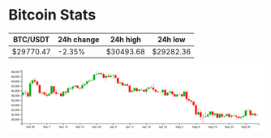 # Bitcoin Stats

BTC/USDT|24h change|24h high|24h low|
|---|---|---|---|
|$29770.47|-2.35%|$30493.68|$29282.36|

<img src="./chart.svg">
